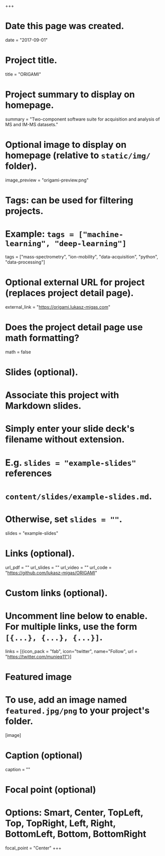 +++
# Date this page was created.
date = "2017-09-01"

# Project title.
title = "ORIGAMI"

# Project summary to display on homepage.
summary = "Two-component software suite for acquisition and analysis of MS and IM-MS datasets."

# Optional image to display on homepage (relative to `static/img/` folder).
image_preview = "origami-preview.png"

# Tags: can be used for filtering projects.
# Example: `tags = ["machine-learning", "deep-learning"]`
tags = ["mass-spectrometry", "ion-mobility", "data-acquisition", "python", "data-processing"]

# Optional external URL for project (replaces project detail page).
external_link = "https://origami.lukasz-migas.com"

# Does the project detail page use math formatting?
math = false

# Slides (optional).
#   Associate this project with Markdown slides.
#   Simply enter your slide deck's filename without extension.
#   E.g. `slides = "example-slides"` references 
#   `content/slides/example-slides.md`.
#   Otherwise, set `slides = ""`.
slides = "example-slides"

# Links (optional).
url_pdf = ""
url_slides = ""
url_video = ""
url_code = "https://github.com/lukasz-migas/ORIGAMI"

# Custom links (optional).
#   Uncomment line below to enable. For multiple links, use the form `[{...}, {...}, {...}]`.
links = [{icon_pack = "fab", icon="twitter", name="Follow", url = "https://twitter.com/munieq11"}]

# Featured image
# To use, add an image named `featured.jpg/png` to your project's folder. 
[image]
  # Caption (optional)
  caption = ""
  
  # Focal point (optional)
  # Options: Smart, Center, TopLeft, Top, TopRight, Left, Right, BottomLeft, Bottom, BottomRight
  focal_point = "Center"
+++
